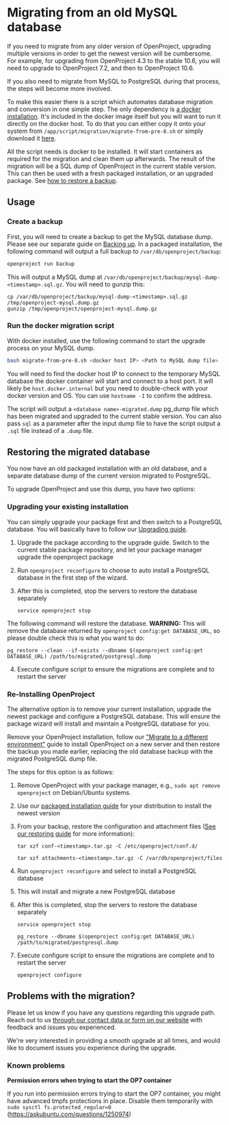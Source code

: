# Migrating from an old MySQL database

If you need to migrate from any older version of OpenProject, upgrading multiple versions in order to get the newest version will be cumbersome. For example, for upgrading from OpenProject 4.3 to the stable 10.6, you will need to upgrade to OpenProject 7.2, and then to OpenProject 10.6.

If you also need to migrate from MySQL to PostgreSQL during that process, the steps will become more involved.

To make this easier there is a script which automates database migration and conversion in one simple step. The only dependency is [a docker installation](https://www.docker.com/get-started). It's included in the docker image itself but you will want to run it directly on the docker host. To do that you can either copy it onto your system from `/app/script/migration/migrate-from-pre-8.sh` or simply download it [here](https://github.com/opf/openproject/tree/dev/script/migration/migrate-from-pre-8.sh).

All the script needs is docker to be installed. It will start containers as required for the migration and clean them up afterwards. The result of the migration will be a SQL dump of OpenProject in the current stable version. This can then be used with a fresh packaged installation, or an upgraded package. See [how to restore a backup](../../../installation-and-operations/operation/restoring/).

## Usage



### Create a backup

First, you will need to create a backup to get the MySQL database dump. Please see our separate guide on [Backing up](../../operation/backing-up/). In a packaged installation, the following command will output a full backup to `/var/db/openproject/backup`:

```bash
openproject run backup
```



This will output a MySQL dump at `/var/db/openproject/backup/mysql-dump-<timestamp>.sql.gz`. You will need to gunzip this:


```
cp /var/db/openproject/backup/mysql-dump-<timestamp>.sql.gz /tmp/openproject-mysql.dump.gz
gunzip /tmp/openproject/openproject-mysql.dump.gz
```



### Run the docker migration script

With docker installed, use the following command to start the upgrade process on your MySQL dump.

```bash
bash migrate-from-pre-8.sh <docker host IP> <Path to MySQL dump file> [sql|custom]
```

You will need to find the docker host IP to connect to the temporary MySQL database the docker container will start and connect to a host port. It will likely be `host.docker.internal` but you need to double-check with your docker version and OS. You can use `hostname -I` to confirm the address.

The script will output a `<database name>-migrated.dump` pg_dump file which has been migrated and upgraded to the current stable version. You can also pass `sql` as a parameter after the input dump file to have the script output a `.sql` file instead of a `.dump` file.


## Restoring the migrated database

You now have an old packaged installation with an old database, and a separate database dump of the current version migrated to PostgreSQL.

To upgrade OpenProject and use this dump, you have two options:



### Upgrading your existing installation

You can simply upgrade your package first and then switch to a PostgreSQL database. You will basically have to follow our [Upgrading guide](../../operation/upgrading/).

1. Upgrade the package according to the upgrade guide. Switch to the current stable package repository, and let your package manager upgrade the openproject package

2. Run `openproject reconfigure` to choose to auto install a PostgreSQL database in the first step of the wizard.

3. After this is completed, stop the servers to restore the database separately

   `service openproject stop`
   
The following command will restore the database. **WARNING:** This will remove the database returned by `openproject config:get DATABASE_URL`, so please double check this is what you want to do:

   `pg_restore --clean --if-exists --dbname $(openproject config:get DATABASE_URL) /path/to/migrated/postgresql.dump`  

4. Execute configure script to ensure the migrations are complete and to restart the server



### Re-Installing OpenProject

The alternative option is to remove your current installation, upgrade the newest package and configure a PostgreSQL database. This will ensure the package wizard will install and maintain a PostgreSQL database for you.

Remove your OpenProject installation, follow our ["Migrate to a different environment"](../../misc/migration/) guide to install OpenProject on a new server and then restore the backup you made earlier, replacing the old database backup with the migrated PostgreSQL dump file.

The steps for this option is as follows:

1. Remove OpenProject with your package manager, e.g., `sudo apt remove openproject` on Debian/Ubuntu systems.

2. Use our [packaged installation guide](../../installation/packaged/) for your distribution to install the newest version

3. From your backup, restore the configuration and attachment files ([See our restoring guide](../../operation/restoring/) for more information):

   	`tar xzf conf-<timestamp>.tar.gz -C /etc/openproject/conf.d/`

   	`tar xzf attachments-<timestamp>.tar.gz -C /var/db/openproject/files`

4. Run `openproject reconfigure` and select to install a PostgreSQL database

5. This will install and migrate a new PostgreSQL database

6. After this is completed, stop the servers to restore the database separately

   `service openproject stop`

   `pg_restore --dbname $(openproject config:get DATABASE_URL) /path/to/migrated/postgresql.dump`  

7. Execute configure script to ensure the migrations are complete and to restart the server

   `openproject configure`



## Problems with the migration?


Please let us know if you have any questions regarding this upgrade path. Reach out to us [through our contact data or form on our website](https://www.openproject.org/contact/) with feedback and issues you experienced.

We're very interested in providing a smooth upgrade at all times, and would like to document issues you experience during the upgrade.


### Known problems

**Permission errors when trying to start the OP7 container**

If you run into permission errors trying to start the OP7 container, you might have advanced tmpfs protections in place. Disable them temporarily with `sudo sysctl fs.protected_regular=0` (https://askubuntu.com/questions/1250974)
